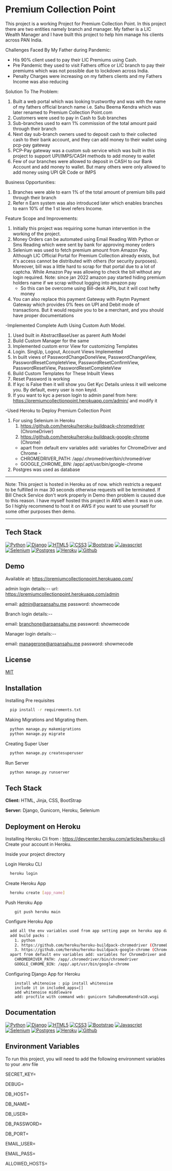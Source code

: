 
# Premium Collection Point

This project is a working Project for Premium Collection Point. In this project there are two entities namely 
branch and manager. My father is a LIC Wealth Manager and I have built this project to help him manage his clients 
across PAN India. 

Challenges Faced By My Father during Pandemic:
- His 90% client used to pay their LIC Premiums using Cash.
- Pre Pandemic they used to visit Fathers office or LIC branch to pay their premiums which was not possible 
  due to lockdown across India.
- Penalty Charges were increasing on my fathers clients and my Fathers Income was also reducing 

Solution To The Problem:
1. Built a web portal which was looking trustworthy and was with the name of my fathers official branch name 
 i.e. Sahu Beema Kendra which was later renamed to Premium Collection Point.com
2. Customers were used to pay in Cash to Sub branches
3. Sub-branches used to earn 1% commission of the total amount paid through their branch 
4. Next day sub-branch owners used to deposit cash to their collected cash to their bank account, and they can 
    add money to their wallet using pcp-pay gateway
5. PCP-Pay gateway was a custom sub service which was built in this project to support UPI/IMPS/CASH methods
    to add money to wallet
6. Few of our branches were allowed to deposit in CASH to our Bank Account and add money to wallet. But many others 
  were only allowed to add money using UPI QR Code or IMPS

Business Opportunities:
1. Branches were able to earn 1% of the total amount of premium bills paid through their branch
2. Refer n Earn system was also introduced later which enables branches to earn 10% of the 1 st level refers Income.

Feature Scope and Improvements:
1. Initially this project was requiring some human intervention in the working of the project.
2. Money Orders can  be automated using Email Reading With Python or Sms Reading which were sent by bank for
 approving money orders
3. Selenium was used to fetch premium amount from Amazon Pay. Although LIC Official Portal for Premium Collection 
already exists, but it's access cannot be distributed with others (for security purposes). Moreover, bill was a little
hard to scrap for that portal due to a lot of captcha. While Amazon Pay was allowing to check the bill without any login 
required. Note: since jan 2022 amazon pay started hiding premium holders name if we scrap without logging into amazon pay
    - So this can be overcome using Bill-desk APIs, but it will cost hefty money
4. You can also replace this payment Gateway with Paytm Payment Gateway which provides 0% fees on UPI and Debit 
    mode of transactions. But it would require you to be a merchant, and you should have proper documentations



-Implemented Complete Auth Using Custom Auth Model.
    
1. Used built in AbstractBaseUser as parent Auth Model
2. Build Custom Manager for the same
3. Implemented custom error View for customizing Templates
4. Login. SingUp, Logout, Account Views Implemented
5. In built views of PasswordChangeDoneView, PasswordChangeView, PasswordResetCompleteView, PasswordResetConfirmView, PasswordResetView, PasswordResetCompleteView
6. Build Custom Templates for These Inbuilt Views
7. Reset Password is working 
8. If kyc is False then it will show you Get Kyc Details unless it will welcome you. By default, every user is non keyid.
9. If you want to kyc a person login to admin panel from here:  https://premiumcollectionpoint.herokuapp.com/admin/ and  modify it

-Used Heroku to Deploy Premium Collection Point 

1. For using Selenium in Heroku 
    1. https://github.com/heroku/heroku-buildpack-chromedriver (ChromeDriver)
    2. https://github.com/heroku/heroku-buildpack-google-chrome (Chrome)
    - apart from default env variables add: variables for ChromeDriver and Chrome -
    - CHROMEDRIVER_PATH: /app/.chromedriver/bin/chromedriver
    - GOOGLE_CHROME_BIN: /app/.apt/usr/bin/google-chrome
2. Postgres was used as database

_____
Note: This project is hosted in Heroku as of now. which restricts a request to be fulfilled in max 30 seconds 
otherwise requests will be terminated. If Bill Check Service don't work properly in Demo then problem is caused due to 
this reason. I have myself hosted this project in AWS when it was in use. So I highly recommend to host it on AWS if you
want to use yourself for some other purposes then demo.
_____

## Tech Stack

[![Python](https://img.shields.io/badge/Python-3776AB?style=for-the-badge&logo=python&logoColor=white)](https://www.python.org/)
[![Django](https://img.shields.io/badge/Django-092E20?style=for-the-badge&logo=django&logoColor=white)](https://www.djangoproject.com/)
[![HTML5](https://img.shields.io/badge/html5-%23E34F26.svg?style=for-the-badge&logo=html5&logoColor=white)](https://developer.mozilla.org/en-US/docs/Glossary/HTML5)
[![CSS3](https://img.shields.io/badge/css3-%231572B6.svg?style=for-the-badge&logo=css3&logoColor=white)](https://developer.mozilla.org/en-US/docs/Web/CSS)
[![Bootstrap](https://img.shields.io/badge/Bootstrap-563D7C?style=for-the-badge&logo=bootstrap&logoColor=white)](https://getbootstrap.com/)
[![Javascript](https://img.shields.io/badge/JavaScript-323330?style=for-the-badge&logo=javascript&logoColor=F7DF1E)](https://www.javascript.com/)
[![Selenium](https://img.shields.io/badge/Selenium-43B02A?style=for-the-badge&logo=Selenium&logoColor=white)](https://www.selenium.dev/)
[![Postgres](https://img.shields.io/badge/PostgreSQL-316192?style=for-the-badge&logo=postgresql&logoColor=white)](https://www.postgresql.org/)
[![Heroku](https://img.shields.io/badge/Heroku-430098?style=for-the-badge&logo=heroku&logoColor=white)](https://www.heroku.com/)
[![Github](https://img.shields.io/badge/GitHub-100000?style=for-the-badge&logo=github&logoColor=white)](https://www.github.com/)

## Demo

Available at: https://premiumcollectionpoint.herokuapp.com/

admin login details:--    url: https://premiumcollectionpoint.herokuapp.com/admin

email: admin@arpansahu.me
password: showmecode

Branch login details:--

email: branchone@arpansahu.me
password: showmecode

Manager login details:--

email: managerone@arpansahu.me
password: showmecode
## License

[MIT](https://choosealicense.com/licenses/mit/)


## Installation

Installing Pre requisites

```bash
  pip install -r requirements.txt

```

Making Migrations and Migrating them.

```bash
  python manage.py makemigrations
  python manage.py migrate

```

Creating Super User

```bash
  python manage.py createsuperuser

```

Run Server
```bash
  python manage.py runserver

```

## Tech Stack

**Client:** HTML, Jinja, CSS, BootStrap

**Server:** Django, Gunicorn, Heroku, Selenium


## Deployment on Heroku

Installing Heroku Cli from : https://devcenter.heroku.com/articles/heroku-cli
Create your account in Heroku.

Inside your project directory

Login Heroku CLI
```bash
  heroku login

```

Create Heroku App

```bash
  heroku create [app_name]

```

Push Heroku App
```
    git push heroku main
```

Configure Heroku App
```bash
  add all the env variables used from app setting page on heroku app dashboard.
  add build packs :
    1. python
    2. https://github.com/heroku/heroku-buildpack-chromedriver (ChromeDriver)
    3. https://github.com/heroku/heroku-buildpack-google-chrome (Chrome)
  apart from default env variables add: variables for ChromeDriver and Chrome -
    CHROMEDRIVER_PATH: /app/.chromedriver/bin/chromedriver
    GOOGLE_CHROME_BIN: /app/.apt/usr/bin/google-chrome
```
Configuring Django App for Heroku
```
    install whitenoise : pip install whitenoise 
    include it in included_apps=[]
    add whitenoise middleware
    add: procfile with command web: gunicorn SahuBeemaKendra10.wsgi
```
## Documentation

[![Python](https://img.shields.io/badge/Python-3776AB?style=for-the-badge&logo=python&logoColor=white)](https://www.python.org/)
[![Django](https://img.shields.io/badge/Django-092E20?style=for-the-badge&logo=django&logoColor=white)](https://www.djangoproject.com/)
[![HTML5](https://img.shields.io/badge/html5-%23E34F26.svg?style=for-the-badge&logo=html5&logoColor=white)](https://developer.mozilla.org/en-US/docs/Glossary/HTML5)
[![CSS3](https://img.shields.io/badge/css3-%231572B6.svg?style=for-the-badge&logo=css3&logoColor=white)](https://developer.mozilla.org/en-US/docs/Web/CSS)
[![Bootstrap](https://img.shields.io/badge/Bootstrap-563D7C?style=for-the-badge&logo=bootstrap&logoColor=white)](https://getbootstrap.com/)
[![Javascript](https://img.shields.io/badge/JavaScript-323330?style=for-the-badge&logo=javascript&logoColor=F7DF1E)](https://www.javascript.com/)
[![Selenium](https://img.shields.io/badge/Selenium-43B02A?style=for-the-badge&logo=Selenium&logoColor=white)](https://www.selenium.dev/)
[![Postgres](https://img.shields.io/badge/PostgreSQL-316192?style=for-the-badge&logo=postgresql&logoColor=white)](https://www.postgresql.org/)
[![Heroku](https://img.shields.io/badge/Heroku-430098?style=for-the-badge&logo=heroku&logoColor=white)](https://www.heroku.com/)
[![Github](https://img.shields.io/badge/GitHub-100000?style=for-the-badge&logo=github&logoColor=white)](https://www.github.com/)

## Environment Variables

To run this project, you will need to add the following environment variables to your .env file

SECRET_KEY=

DEBUG=

DB_HOST=

DB_NAME=

DB_USER=

DB_PASSWORD=

DB_PORT=

EMAIL_USER=

EMAIL_PASS=

ALLOWED_HOSTS=

